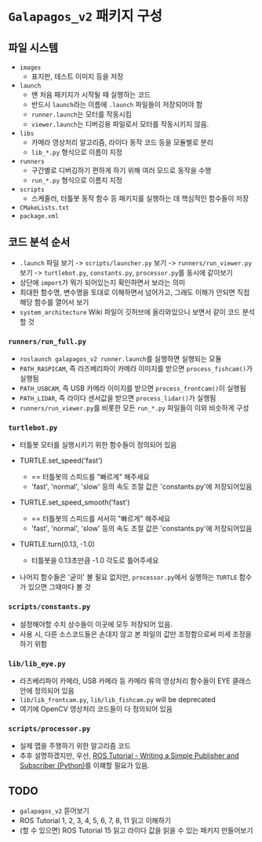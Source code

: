 # `Galapagos_v2` 패키지 구성

## 파일 시스템

- `images`
  - 표지판, 테스트 이미지 등을 저장
- `launch`
  - 맨 처음 패키지가 시작될 때 실행하는 코드
  - 반드시 `launch`라는 이름에 `.launch` 파일들이 저장되어야 함
  - `runner.launch`는 모터를 작동시킴
  - `viewer.launch`는 디버깅용 파일로서 모터를 작동시키지 않음.
- `libs`
  - 카메라 영상처리 알고리즘, 라이다 동작 코드 등을 모듈별로 분리
  - `lib_*.py` 형식으로 이름이 지정
- `runners`
  - 구간별로 디버깅하기 편하게 하기 위해 여러 모드로 동작을 수행
  - `run_*.py` 형식으로 이름지 지정
- `scripts`
  - 스케줄러, 터틀봇 동작 함수 등 패키지를 실행하는 데 핵심적인 함수들이 저장
- `CMakeLists.txt`
- `package.xml`

## 코드 분석 순서

- `.launch` 파일 보기 -> `scripts/launcher.py` 보기 -> `runners/run_viewer.py` 보기 -> `turtlebot.py`, `constants.py`, `processor.py`를 동시에 같이보기
- 상단에 `import`가 뭐가 되어있는지 확인하면서 보라는 의미
- 최대한 함수명, 변수명을 토대로 이해하면서 넘어가고, 그래도 이해가 안되면 직접 해당 함수를 열어서 보기
- `system_architecture` Wiki 파일이 깃허브에 올라와있으니 보면서 같이 코드 분석할 것

### `runners/run_full.py`

- `roslaunch galapagos_v2 runner.launch`를 실행하면 실행되는 모듈
- `PATH_RASPICAM`, 즉 라즈베리파이 카메라 이미지를 받으면 `process_fishcam()`가 실행됨
- `PATH_USBCAM`, 즉 USB 카메라 이미지를 받으면 `process_frontcam()`이 실행됨
- `PATH_LIDAR`, 즉 라이다 센서값을 받으면 `process_lidar()`가 실행됨
- `runners/run_viewer.py`를 비롯한 모든 `run_*.py` 파일들이 이와 비슷하게 구성

### `turtlebot.py`

- 터틀봇 모터를 실행시키기 위한 함수들이 정의되어 있음
- TURTLE.set_speed('fast')

  - == 터틀봇의 스피드를 "빠르게" 해주세요
  - 'fast', 'normal', 'slow' 등의 속도 조절 값은 'constants.py'에 저장되어있음

- TURTLE.set_speed_smooth('fast')

  - == 터틀봇의 스피드를 서서히 "빠르게" 해주세요
  - 'fast', 'normal', 'slow' 등의 속도 조절 값은 'constants.py'에 저장되어있음

- TURTLE.turn(0.13, -1.0)

  - 터틀봇을 0.13초만큼 -1.0 각도로 틀어주세요

- 나머지 함수들은 '굳이' 볼 필요 없지만, `processor.py`에서 실행하는 `TURTLE` 함수가 있으면 그때마다 볼 것

### `scripts/constants.py`

- 설정해야할 수치 상수들이 이곳에 모두 저장되어 있음.
- 사용 시, 다른 소스코드들은 손대지 않고 본 파일의 값만 조정함으로써 미세 조정을 하기 위함

### `lib/lib_eye.py`

- 라즈베리파이 카메라, USB 카메라 등 카메라 류의 영상처리 함수들이 EYE 클래스 안에 정의되어 있음
- `lib/lib_frontcam.py`, `lib/lib_fishcam.py` will be deprecated
- 여기에 OpenCV 영상처리 코드들이 다 정의되어 있음

### `scripts/processor.py`

- 실제 맵을 주행하기 위한 알고리즘 코드
- 추후 설명하겠지만, 우선, [ROS Tutorial - Writing a Simple Publisher and Subscriber (Python)](http://wiki.ros.org/ROS/Tutorials/WritingPublisherSubscriber%28python%29)를 이햬할 필요가 있음.

## TODO

- `galapagos_v2` 뜯어보기
- ROS Tutorial 1, 2, 3, 4, 5, 6, 7, 8, 11 읽고 이해하기
- (할 수 있으면) ROS Tutorial 15 읽고 라이다 값을 읽을 수 있는 패키지 만들어보기

